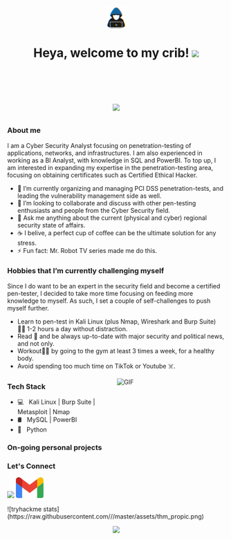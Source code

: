 <div align="center">
<picture><img src="https://github.com/0xAbdulKhalid/0xAbdulKhalid/raw/main/assets/mdImages/about_me.gif" width = 50px align="center"></picture> 
 <h3></hr>
</div>

<h1 align="center">
Heya, welcome to my crib!
	<a href="https://github.com/Bouaskaoun" target="_self">
		<img src="https://media.giphy.com/media/hvRJCLFzcasrR4ia7z/giphy.gif" width="30">

</p>
<br/>
<p align="center">
	<a href="https://github.com/Bouaskaoun">
		<img src="https://readme-typing-svg.herokuapp.com?lines=Cyber+Security+Analyst;Penetration-Testing;Vulnerability+Management;Avid+learner&center=true&width=380&height=45">
	</a>
</p>

### About me
I am a Cyber Security Analyst focusing on penetration-testing of applications, networks, and infrastructures. I am also experienced in working as a BI Analyst, with knowledge in SQL and PowerBI. To top up, I am interested in expanding my expertise in the penetration-testing area, focusing on obtaining certificates such as Certified Ethical Hacker. <br/>

- 🔭 I’m currently organizing and managing PCI DSS penetration-tests, and leading the vulnerability management side as well.
- 👯 I’m looking to collaborate and discuss with other pen-testing enthusiasts and people from the Cyber Security field.
- 💬 Ask me anything about the current (physical and cyber) regional security state of affairs.
- ☕ I belive, a perfect cup of coffee can be the ultimate solution for any stress. 
- ⚡ Fun fact: Mr. Robot TV series made me do this.



###  Hobbies that I’m currently challenging myself
Since I do want to be an expert in the security field and become a certified pen-tester, I decided to take more time focusing on feeding more knowledge to myself. As such, I set a couple of self-challenges to push myself further.

* Learn to pen-test in Kali Linux (plus Nmap, Wireshark and Burp Suite) :man_technologist: 1-2 hours a day without distraction.
* Read :newspaper: and be always up-to-date with major security and political news, and not only. 
* Workout:weight_lifting_man: by going to the gym at least 3 times a week, for a healthy body.  
* Avoid spending too much time on TikTok or Youtube :skull_and_crossbones:.

<img align="right" alt="GIF" src="https://media.giphy.com/media/RbDKaczqWovIugyJmW/giphy.gif" width="250" height="200" />

###  Tech Stack

- 💻 &nbsp; Kali Linux | Burp Suite | Metasploit | Nmap
- 🛢 &nbsp; MySQL | PowerBI
- 🔧 &nbsp; Python 


<!-- Projects --> 
### On-going personal projects

<!-- Socials --> 

<h3 align="left">Let's Connect</h3>  
<div align="left">
<a href="https://www.linkedin.com/in/alexandru-ceclan95/" target="blank"><img src="https://cdn.jsdelivr.net/gh/devicons/devicon/icons/linkedin/linkedin-original.svg" style="height: 3rem"/></a>
 <a href="mailto:alexandruceclan@gmail.com" target="blank">
<img src="https://github.com/mahiiverse1/mahiiverse1/blob/main/Gmail_Logo_256px.png" style="height: 3rem"/>
</a>
</p>
![tryhackme stats](https://raw.githubusercontent.com/<alexandruceclan>/<alexandruceclan>/master/assets/thm_propic.png)
 <p align="center">
  <img src="https://media.giphy.com/media/jpVnC65DmYeyRL4LHS/giphy.gif" width="20%">
</p>

